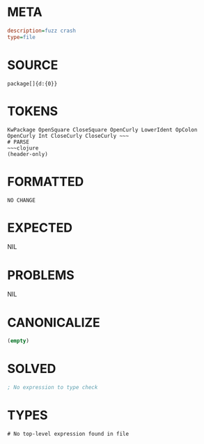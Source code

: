 # META
~~~ini
description=fuzz crash
type=file
~~~
# SOURCE
~~~roc
package[]{d:{0}}
~~~
# TOKENS
~~~text
KwPackage OpenSquare CloseSquare OpenCurly LowerIdent OpColon OpenCurly Int CloseCurly CloseCurly ~~~
# PARSE
~~~clojure
(header-only)
~~~
# FORMATTED
~~~roc
NO CHANGE
~~~
# EXPECTED
NIL
# PROBLEMS
NIL
# CANONICALIZE
~~~clojure
(empty)
~~~
# SOLVED
~~~clojure
; No expression to type check
~~~
# TYPES
~~~roc
# No top-level expression found in file
~~~
